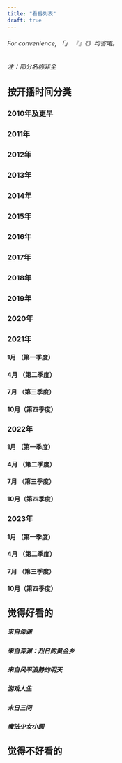 ```yaml
---
title: "看番列表"
draft: true
---
```


###### For convenience, 「」 『』《》均省略。 
###### 注：部分名称非全

## 按开播时间分类
### 2010年及更早

### 2011年

### 2012年

### 2013年

### 2014年

### 2015年

### 2016年

### 2017年

### 2018年

### 2019年

### 2020年

### 2021年
#### 1月 （第一季度）

#### 4月 （第二季度）

#### 7月 （第三季度）

#### 10月（第四季度）


### 2022年
#### 1月 （第一季度）

#### 4月 （第二季度）

#### 7月 （第三季度）

#### 10月（第四季度）

### 2023年
#### 1月 （第一季度）

#### 4月 （第二季度）

#### 7月 （第三季度）

#### 10月（第四季度）

## 觉得好看的
##### 来自深渊
##### 来自深渊：烈日的黄金乡
##### 来自风平浪静的明天
##### 游戏人生
##### 末日三问
##### 魔法少女小圆

## 觉得不好看的

